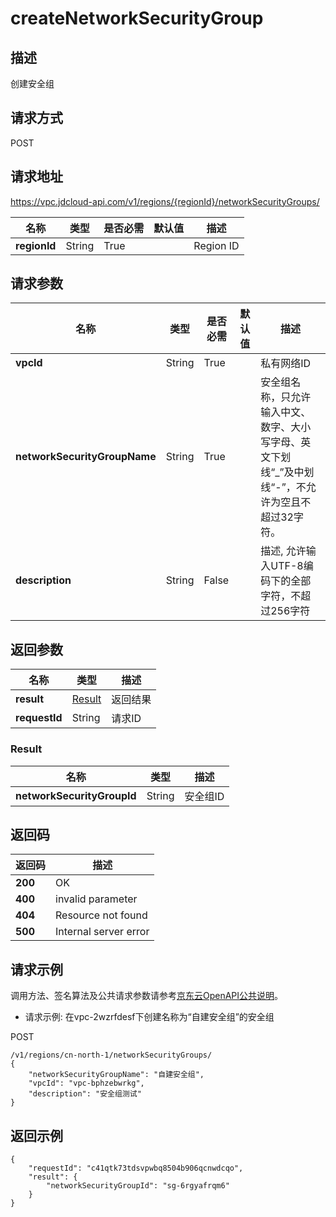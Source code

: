 # createNetworkSecurityGroup


## 描述
创建安全组

## 请求方式
POST

## 请求地址
https://vpc.jdcloud-api.com/v1/regions/{regionId}/networkSecurityGroups/

|名称|类型|是否必需|默认值|描述|
|---|---|---|---|---|
|**regionId**|String|True| |Region ID|

## 请求参数
|名称|类型|是否必需|默认值|描述|
|---|---|---|---|---|
|**vpcId**|String|True| |私有网络ID|
|**networkSecurityGroupName**|String|True| |安全组名称，只允许输入中文、数字、大小写字母、英文下划线“_”及中划线“-”，不允许为空且不超过32字符。|
|**description**|String|False| |描述,​ 允许输入UTF-8编码下的全部字符，不超过256字符|


## 返回参数
|名称|类型|描述|
|---|---|---|
|**result**|[Result](#result)|返回结果|
|**requestId**|String|请求ID|

### <div id="Result">Result</div>
|名称|类型|描述|
|---|---|---|
|**networkSecurityGroupId**|String|安全组ID|

## 返回码
|返回码|描述|
|---|---|
|**200**|OK|
|**400**|invalid parameter|
|**404**|Resource not found|
|**500**|Internal server error|

## 请求示例
调用方法、签名算法及公共请求参数请参考[京东云OpenAPI公共说明](https://docs.jdcloud.com/common-declaration/api/introduction)。
- 请求示例: 在vpc-2wzrfdesf下创建名称为“自建安全组”的安全组

POST
```
/v1/regions/cn-north-1/networkSecurityGroups/
{
	"networkSecurityGroupName": "自建安全组",
	"vpcId": "vpc-bphzebwrkg",
	"description": "安全组测试"
}

```

## 返回示例
```
{
    "requestId": "c41qtk73tdsvpwbq8504b906qcnwdcqo", 
    "result": {
        "networkSecurityGroupId": "sg-6rgyafrqm6"
    }
}
```
